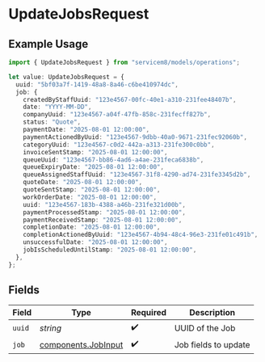 # UpdateJobsRequest

## Example Usage

```typescript
import { UpdateJobsRequest } from "servicem8/models/operations";

let value: UpdateJobsRequest = {
  uuid: "5bf03a7f-1419-48a8-8a46-c6be410974dc",
  job: {
    createdByStaffUuid: "123e4567-00fc-40e1-a310-231fee48407b",
    date: "YYYY-MM-DD",
    companyUuid: "123e4567-a04f-47fb-858c-231fecff827b",
    status: "Quote",
    paymentDate: "2025-08-01 12:00:00",
    paymentActionedByUuid: "123e4567-9dbb-40a0-9671-231fec92060b",
    categoryUuid: "123e4567-c0d2-442a-a313-231fe300c0bb",
    invoiceSentStamp: "2025-08-01 12:00:00",
    queueUuid: "123e4567-bb86-4ad6-a4ae-231feca6838b",
    queueExpiryDate: "2025-08-01 12:00:00",
    queueAssignedStaffUuid: "123e4567-31f8-4290-ad74-231fe3345d2b",
    quoteDate: "2025-08-01 12:00:00",
    quoteSentStamp: "2025-08-01 12:00:00",
    workOrderDate: "2025-08-01 12:00:00",
    uuid: "123e4567-183b-4388-a46b-231fe321d00b",
    paymentProcessedStamp: "2025-08-01 12:00:00",
    paymentReceivedStamp: "2025-08-01 12:00:00",
    completionDate: "2025-08-01 12:00:00",
    completionActionedByUuid: "123e4567-4b94-48c4-96e3-231fe01c491b",
    unsuccessfulDate: "2025-08-01 12:00:00",
    jobIsScheduledUntilStamp: "2025-08-01 12:00:00",
  },
};
```

## Fields

| Field                                                      | Type                                                       | Required                                                   | Description                                                |
| ---------------------------------------------------------- | ---------------------------------------------------------- | ---------------------------------------------------------- | ---------------------------------------------------------- |
| `uuid`                                                     | *string*                                                   | :heavy_check_mark:                                         | UUID of the Job                                            |
| `job`                                                      | [components.JobInput](../../models/components/jobinput.md) | :heavy_check_mark:                                         | Job fields to update                                       |